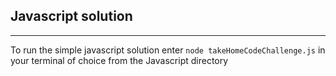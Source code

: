 ## Javascript solution
___
To run the simple javascript solution enter `node takeHomeCodeChallenge.js` in your terminal of choice from the Javascript directory